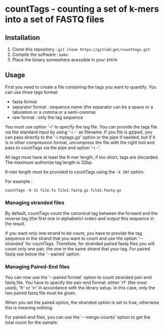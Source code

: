 # countTags - counting a set of k-mers into a set of FASTQ files

## Installation

1. Clone this repository : `git clone https://gitlab:get/counttags.git`
2. Compile the software : `make`
3. Place the binary somewhere acessible in your `$PATH`

## Usage

First you need to create a file containing the tags you want to quantify.
You can use three tags format:
 * fasta format
 * separator format : sequence name (the separator can be a space or a tabulation or a comma or a semi-comma)
 * raw format : only the tag sequence

You must use option '-i' to specify the tag file.  You can provide the tags
file via the standard input by using '-i -' as filename.  If you file is
gziped, you can pass directly to the '-i mytags.gz' option or the pipe if
needed, but if it is in other compression format, uncompress the file with the
right tool and pass to countTags via the pipe and option '-i -'.

All tags must have at least the K-mer length, if too short, tags are discarded.
The maximum authorize tag length is 32bp.

K-mer length must be provided to countTags using the `-k INT` option.

For example :

`countTags -k 31 file.fa file1.fastq.gz file2.fastq.gz`

### Managing stranded files

By default, countTags count the canonical tag between the forward and the reverse tag
(the first one in alphabeticl order) and output this sequence in the result.

If you want only one strand to be count, you have to provide the tag sequence in the strand that
you want to count  and use the option '--stranded' for countTags.
Therefore, for stranded paired fastq files you will count only one pair, the one in the same
strand that your tag. For paired fastq see below the '--paired' option.

### Managing Paired-End files

You can now use the '--paired format' option to count stranded pair-end fastq file.
You have to specify the pair-end format: either 'rf' (the most used), 'fr' or 'rr'
in accordance with the library setup. In this case, only the two paired fastq file must be given.

When you set the paired option, the stranded option is set to true, otherwise this is
meaning nothing.

For paired-end files, you can use the '--merge-counts' option to get the total count for the sample.

